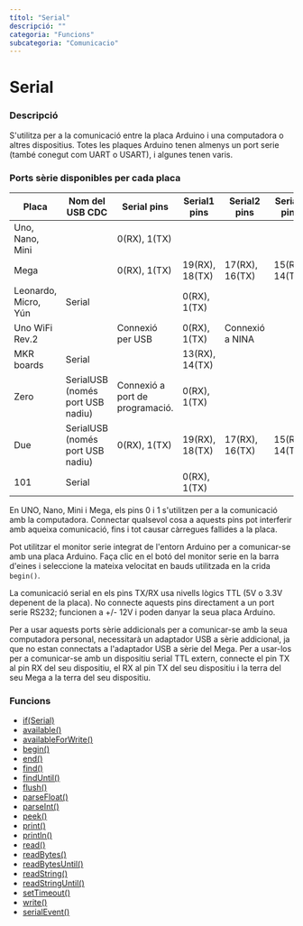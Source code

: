 ```yaml
---
títol: "Serial"
descripció: ""
categoria: "Funcions"
subcategoria: "Comunicacio"
---
```


# Serial

### Descripció

S'utilitza per a la comunicació entre la placa Arduino i una computadora o altres dispositius. Totes les plaques Arduino tenen almenys un port serie (també conegut com UART o USART), i algunes tenen varis.

### Ports sèrie disponibles per cada placa

| Placa | Nom del USB CDC | Serial pins | Serial1 pins | Serial2 pins | Serial3 pins
| --- | --- | --- | --- | --- | ---
| Uno, Nano, Mini |  | 0(RX), 1(TX)
| Mega |  | 0(RX), 1(TX) | 19(RX), 18(TX) | 17(RX), 16(TX) | 15(RX), 14(TX)
| Leonardo, Micro, Yún | Serial |  | 0(RX), 1(TX)
| Uno WiFi Rev.2 |  | Connexió per USB | 0(RX), 1(TX) | Connexió a  NINA
| MKR boards | Serial |  | 13(RX), 14(TX)
| Zero | SerialUSB (només port USB nadiu) | Connexió a port de programació. | 0(RX), 1(TX)
| Due | SerialUSB (només port USB nadiu) | 0(RX), 1(TX) | 19(RX), 18(TX) | 17(RX), 16(TX) | 15(RX), 14(TX)
| 101 | Serial |  | 0(RX), 1(TX)

En UNO, Nano, Mini i Mega, els pins 0 i 1 s'utilitzen per a la comunicació amb la computadora. Connectar qualsevol cosa a aquests pins pot interferir amb aqueixa comunicació, fins i tot causar càrregues fallides a la placa.

Pot utilitzar el monitor serie integrat de l'entorn Arduino per a comunicar-se amb una placa Arduino. Faça clic en el botó del monitor serie en la barra d'eines i seleccione la mateixa velocitat en bauds utilitzada en la crida `begin()`.

La comunicació serial en els pins TX/RX usa nivells lògics TTL (5V o 3.3V depenent de la placa). No connecte aquests pins directament a un port serie RS232; funcionen a +/- 12V i poden danyar la seua placa Arduino.

Per a usar aquests ports sèrie addicionals per a comunicar-se amb la seua computadora personal, necessitarà un adaptador USB a sèrie addicional, ja que no estan connectats a l'adaptador USB a sèrie del Mega. Per a usar-los per a comunicar-se amb un dispositiu serial TTL extern, connecte el pin TX al pin RX del seu dispositiu, el RX al pin TX del seu dispositiu i la terra del seu Mega a la terra del seu dispositiu.

### Funcions

- [if(Serial)](./Serial/ifSerial.md)
- [available()](./Serial/Serial.available.md)
- [availableForWrite()](./Serial/Serial.availableForWrite.md)
- [begin()](./Serial/Serial.begin.md)
- [end()](./Serial/Serial.end.md)
- [find()](./Serial/Serial.find.md)
- [findUntil()](./Serial/Serial.findUntil.md)
- [flush()](./Serial/Serial.flush.md)
- [parseFloat()](./Serial/Serial.parseFloat.md)
- [parseInt()](./Serial/Serial.parseInt.md)
- [peek()](./Serial/Serial.peek.md)
- [print()](./Serial/Serial.print.md)
- [println()](./Serial/Serial.println.md)
- [read()](./Serial/Serial.read.md)
- [readBytes()](./Serial/Serial.readBytes.md)
- [readBytesUntil()](./Serial/Serial.readBytesUntil.md)
- [readString()](./Serial/Serial.readString.md)
- [readStringUntil()](./Serial/Serial.readStringUntil.md)
- [setTimeout()](./Serial/Serial.setTimeout.md)
- [write()](./Serial/Serial.write.md)
- [serialEvent()](./Serial/Serial.serialEvent.md)
